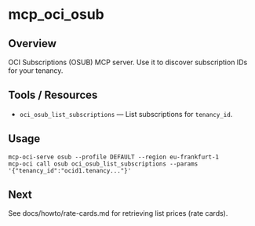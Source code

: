# mcp_oci_osub

## Overview
OCI Subscriptions (OSUB) MCP server. Use it to discover subscription IDs for your tenancy.

## Tools / Resources
- `oci_osub_list_subscriptions` — List subscriptions for `tenancy_id`.

## Usage
```
mcp-oci-serve osub --profile DEFAULT --region eu-frankfurt-1
mcp-oci call osub oci_osub_list_subscriptions --params '{"tenancy_id":"ocid1.tenancy..."}'
```

## Next
See docs/howto/rate-cards.md for retrieving list prices (rate cards).
